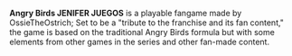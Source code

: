 **Angry Birds JENIFER JUEGOS** is a playable fangame made by OssieTheOstrich; Set to be a "tribute to the franchise and its fan content," the game is based on the traditional Angry Birds formula but with some elements from other games in the series and other fan-made content.

